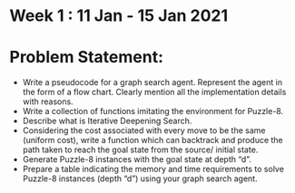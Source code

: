 # Week 1 :  11 Jan - 15 Jan 2021
# Problem Statement:
- Write a pseudocode for a graph search agent. Represent the agent in the form of a flow
chart. Clearly mention all the implementation details with reasons.
- Write a collection of functions imitating the environment for Puzzle-8.
- Describe what is Iterative Deepening Search.
- Considering the cost associated with every move to be the same (uniform cost), write a
function which can backtrack and produce the path taken to reach the goal state from the
source/ initial state.
- Generate Puzzle-8 instances with the goal state at depth “d”.
- Prepare a table indicating the memory and time requirements to solve Puzzle-8 instances
(depth “d”) using your graph search agent.

